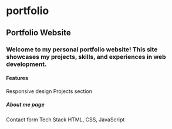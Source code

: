 # portfolio
## Portfolio Website

### Welcome to my personal portfolio website! This site showcases my projects, skills, and experiences in web development.

#### Features

Responsive design
Projects section

##### About me page
Contact form
Tech Stack
HTML, CSS, JavaScript
